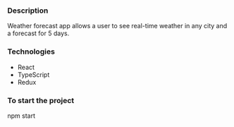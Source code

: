 <h3>Description</h3>

Weather forecast app allows a user to see real-time weather in any city and a forecast for 5 days. 

<h3>Technologies</h3>
<ul>
<li>React</li>
<li>TypeScript</li>
<li>Redux </li>
</ul>

<h3>To start the project</h3>

npm start
